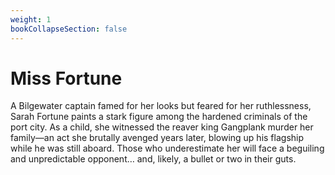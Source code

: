 ```yaml
---
weight: 1
bookCollapseSection: false
---
```

# Miss Fortune

A Bilgewater captain famed for her looks but feared for her ruthlessness, Sarah Fortune paints a stark figure among the hardened criminals of the port city. As a child, she witnessed the reaver king Gangplank murder her family—an act she brutally avenged years later, blowing up his flagship while he was still aboard. Those who underestimate her will face a beguiling and unpredictable opponent… and, likely, a bullet or two in their guts.
